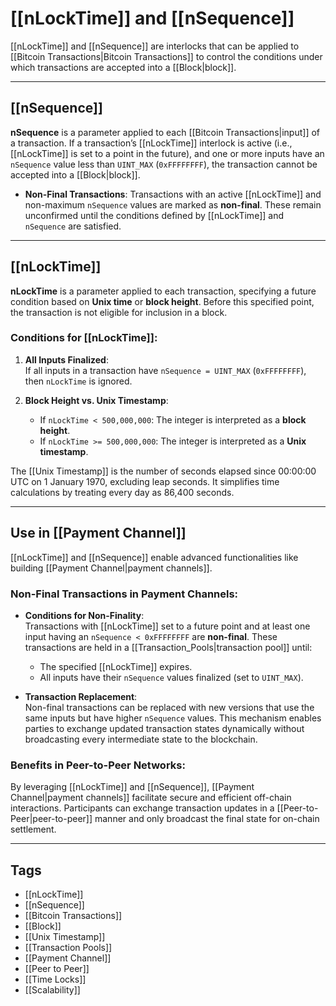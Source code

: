 # [[nLockTime]] and [[nSequence]]

[[nLockTime]] and [[nSequence]] are interlocks that can be applied to [[Bitcoin Transactions|Bitcoin Transactions]] to control the conditions under which transactions are accepted into a [[Block|block]].

---

## [[nSequence]]

**nSequence** is a parameter applied to each [[Bitcoin Transactions|input]] of a transaction. If a transaction’s [[nLockTime]] interlock is active (i.e., [[nLockTime]] is set to a point in the future), and one or more inputs have an `nSequence` value less than `UINT_MAX` (`0xFFFFFFFF`), the transaction cannot be accepted into a [[Block|block]].  

- **Non-Final Transactions**: Transactions with an active [[nLockTime]] and non-maximum `nSequence` values are marked as **non-final**. These remain unconfirmed until the conditions defined by [[nLockTime]] and `nSequence` are satisfied.

---

## [[nLockTime]]

**nLockTime** is a parameter applied to each transaction, specifying a future condition based on **Unix time** or **block height**. Before this specified point, the transaction is not eligible for inclusion in a block.  

### Conditions for [[nLockTime]]:

1. **All Inputs Finalized**:  
   If all inputs in a transaction have `nSequence = UINT_MAX` (`0xFFFFFFFF`), then `nLockTime` is ignored.

2. **Block Height vs. Unix Timestamp**:  
   - If `nLockTime < 500,000,000`: The integer is interpreted as a **block height**.  
   - If `nLockTime >= 500,000,000`: The integer is interpreted as a **Unix timestamp**.

The [[Unix Timestamp]] is the number of seconds elapsed since 00:00:00 UTC on 1 January 1970, excluding leap seconds. It simplifies time calculations by treating every day as 86,400 seconds.

---

## Use in [[Payment Channel]]

[[nLockTime]] and [[nSequence]] enable advanced functionalities like building [[Payment Channel|payment channels]].  

### Non-Final Transactions in Payment Channels:

- **Conditions for Non-Finality**:  
  Transactions with [[nLockTime]] set to a future point and at least one input having an `nSequence < 0xFFFFFFFF` are **non-final**. These transactions are held in a [[Transaction_Pools|transaction pool]] until:  
  - The specified [[nLockTime]] expires.  
  - All inputs have their `nSequence` values finalized (set to `UINT_MAX`).  

- **Transaction Replacement**:  
  Non-final transactions can be replaced with new versions that use the same inputs but have higher `nSequence` values. This mechanism enables parties to exchange updated transaction states dynamically without broadcasting every intermediate state to the blockchain.

### Benefits in Peer-to-Peer Networks:

By leveraging [[nLockTime]] and [[nSequence]], [[Payment Channel|payment channels]] facilitate secure and efficient off-chain interactions. Participants can exchange transaction updates in a [[Peer-to-Peer|peer-to-peer]] manner and only broadcast the final state for on-chain settlement.

---

## Tags
- [[nLockTime]]
- [[nSequence]]
- [[Bitcoin Transactions]]
- [[Block]]
- [[Unix Timestamp]]
- [[Transaction Pools]]
- [[Payment Channel]]
- [[Peer to Peer]]
- [[Time Locks]]
- [[Scalability]]
